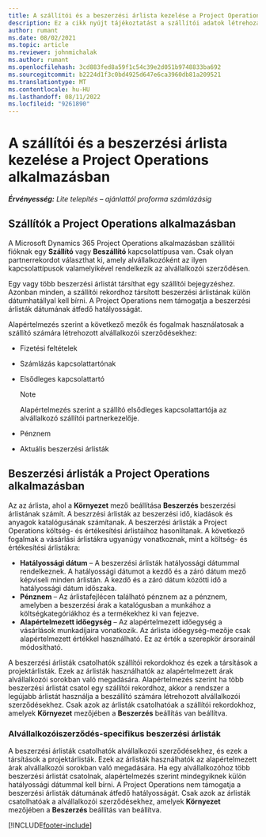 ```yaml
---
title: A szállítói és a beszerzési árlista kezelése a Project Operations alkalmazásban
description: Ez a cikk nyújt tájékoztatást a szállítói adatok létrehozásához és karbantartásához, valamint az alvállalkozók árlistáihoz.
author: rumant
ms.date: 08/02/2021
ms.topic: article
ms.reviewer: johnmichalak
ms.author: rumant
ms.openlocfilehash: 3cd883fed8a59f1c54c39e2d051b9748833ba692
ms.sourcegitcommit: b2224d1f3c0bd4925d647e6ca3960db81a209521
ms.translationtype: MT
ms.contentlocale: hu-HU
ms.lasthandoff: 08/11/2022
ms.locfileid: "9261890"
---
```

# <a name="vendor-and-purchase-price-list-management-in-project-operations"></a>A szállítói és a beszerzési árlista kezelése a Project Operations alkalmazásban


_**Érvényesség:** Lite telepítés – ajánlattól proforma számlázásig_

## <a name="vendors-in-project-operations"></a>Szállítók a Project Operations alkalmazásban

A Microsoft Dynamics 365 Project Operations alkalmazásban szállítói fióknak egy **Szállító** vagy **Beszállító** kapcsolattípusa van. Csak olyan partnerrekordot választhat ki, amely alvállalkozóként az ilyen kapcsolattípusok valamelyikével rendelkezik az alvállalkozói szerződésen.

Egy vagy több beszerzési árlistát társíthat egy szállítói bejegyzéshez. Azonban minden, a szállítói rekordhoz társított beszerzési árlistának külön dátumhatállyal kell bírni. A Project Operations nem támogatja a beszerzési árlisták dátumának átfedő hatályosságát.

Alapértelmezés szerint a következő mezők és fogalmak használatosak a szállító számára létrehozott alvállalkozói szerződésekhez:

- Fizetési feltételek
- Számlázás kapcsolattartónak
- Elsődleges kapcsolattartó

    > [!NOTE]
    > Alapértelmezés szerint a szállító elsődleges kapcsolattartója az alvállalkozó szállítói partnerkezelője.

- Pénznem
- Aktuális beszerzési árlisták

## <a name="purchase-price-lists-in-project-operations"></a>Beszerzési árlisták a Project Operations alkalmazásban

Az az árlista, ahol a **Környezet** mező beállítása **Beszerzés** beszerzési árlistának számít. A beszrzési árlisták az beszerzési idő, kiadások és anyagok katalógusának számítanak. A beszerzési árlisták a Project Operations költség- és értékesítési árlistáihoz hasonlítanak. A következő fogalmak a vásárlási árlistákra ugyanúgy vonatkoznak, mint a költség- és értékesítési árlistákra:

- **Hatályossági dátum** – A beszerzési árlisták hatályossági dátummal rendelkeznek. A hatályossági dátumot a kezdő és a záró dátum mező képviseli minden árlistán. A kezdő és a záró dátum közötti idő a hatályossági dátum időszaka.
- **Pénznem** – Az árlistafejlécen található pénznem az a pénznem, amelyben a beszerzési árak a katalógusban a munkához a költségkategóriákhoz és a termékekhez ki van fejezve.
- **Alapértelmezett időegység** – Az alapértelmezett időegység a vásárlások munkadíjaira vonatkozik. Az árlista időegység-mezője csak alapértelmezett értékkel használható. Ez az érték a szerepkör ársorainál módosítható.

A beszerzési árlisták csatolhatók szállítói rekordokhoz és ezek a társítások a projektárlisták. Ezek az árlisták használhatók az alapértelmezett árak alvállalkozói sorokban való megadására. Alapértelmezés szerint ha több beszerzési árlistát csatol egy szállítói rekordhoz, akkor a rendszer a legújabb árlistát használja a beszállító számára létrehozott alvállalkozói szerződésekhez. Csak azok az árlisták csatolhatóak a szállítói rekordokhoz, amelyek **Környezet** mezőjében a **Beszerzés** beállítás van beállítva.

### <a name="subcontract-specific-purchase-price-lists"></a>Alvállalkozóiszerződés-specifikus beszerzési árlisták

A beszerzési árlisták csatolhatók alvállalkozói szerződésekhez, és ezek a társítások a projektárlisták. Ezek az árlisták használhatók az alapértelmezett árak alvállalkozói sorokban való megadására. Ha egy alvállalkozóhoz több beszerzési árlistát csatolnak, alapértelmezés szerint mindegyiknek külön hatályossági dátummal kell bírni. A Project Operations nem támogatja a beszerzési árlisták dátumának átfedő hatályosságát. Csak azok az árlisták csatolhatóak a alvállalkozói szerződésekhez, amelyek **Környezet** mezőjében a **Beszerzés** beállítás van beállítva.

[!INCLUDE[footer-include](../../includes/footer-banner.md)]
